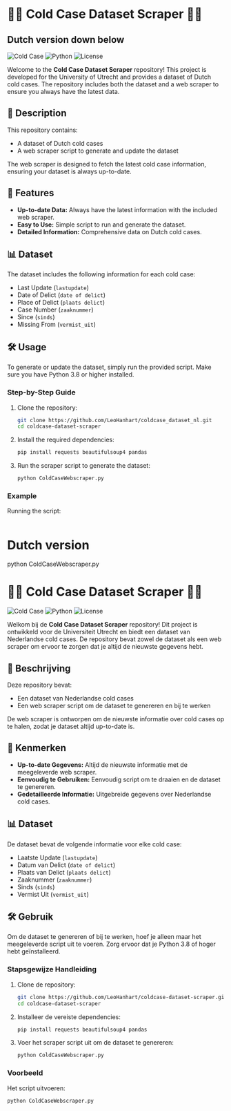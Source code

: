 # 🕵️‍♂️ Cold Case Dataset Scraper 🕵️‍♀️

## Dutch version down below

![Cold Case](https://img.shields.io/badge/Cold%20Case-Dataset-blue)
![Python](https://img.shields.io/badge/Python-3.8%2B-brightgreen)
![License](https://img.shields.io/badge/License-MIT-yellow)

Welcome to the **Cold Case Dataset Scraper** repository! This project is developed for the University of Utrecht and provides a dataset of Dutch cold cases. The repository includes both the dataset and a web scraper to ensure you always have the latest data.

## 📄 Description

This repository contains:
- A dataset of Dutch cold cases
- A web scraper script to generate and update the dataset

The web scraper is designed to fetch the latest cold case information, ensuring your dataset is always up-to-date.

## 🚀 Features

- **Up-to-date Data:** Always have the latest information with the included web scraper.
- **Easy to Use:** Simple script to run and generate the dataset.
- **Detailed Information:** Comprehensive data on Dutch cold cases.

## 📊 Dataset

The dataset includes the following information for each cold case:
- Last Update (`lastupdate`)
- Date of Delict (`date of delict`)
- Place of Delict (`plaats delict`)
- Case Number (`zaaknummer`)
- Since (`sinds`)
- Missing From (`vermist_uit`)

## 🛠️ Usage

To generate or update the dataset, simply run the provided script. Make sure you have Python 3.8 or higher installed.

### Step-by-Step Guide

1. Clone the repository:
    ```bash
    git clone https://github.com/LeoHanhart/coldcase_dataset_nl.git
    cd coldcase-dataset-scraper
    ```

2. Install the required dependencies:
    ```bash
    pip install requests beautifulsoup4 pandas
    ```

3. Run the scraper script to generate the dataset:
    ```bash
    python ColdCaseWebscraper.py
    ```

### Example

Running the script:
```bash
```

# Dutch version
python ColdCaseWebscraper.py


# 🕵️‍♂️ Cold Case Dataset Scraper 🕵️‍♀️

![Cold Case](https://img.shields.io/badge/Cold%20Case-Dataset-blue)
![Python](https://img.shields.io/badge/Python-3.8%2B-brightgreen)
![License](https://img.shields.io/badge/License-MIT-yellow)

Welkom bij de **Cold Case Dataset Scraper** repository! Dit project is ontwikkeld voor de Universiteit Utrecht en biedt een dataset van Nederlandse cold cases. De repository bevat zowel de dataset als een web scraper om ervoor te zorgen dat je altijd de nieuwste gegevens hebt.

## 📄 Beschrijving

Deze repository bevat:
- Een dataset van Nederlandse cold cases
- Een web scraper script om de dataset te genereren en bij te werken

De web scraper is ontworpen om de nieuwste informatie over cold cases op te halen, zodat je dataset altijd up-to-date is.

## 🚀 Kenmerken

- **Up-to-date Gegevens:** Altijd de nieuwste informatie met de meegeleverde web scraper.
- **Eenvoudig te Gebruiken:** Eenvoudig script om te draaien en de dataset te genereren.
- **Gedetailleerde Informatie:** Uitgebreide gegevens over Nederlandse cold cases.

## 📊 Dataset

De dataset bevat de volgende informatie voor elke cold case:
- Laatste Update (`lastupdate`)
- Datum van Delict (`date of delict`)
- Plaats van Delict (`plaats delict`)
- Zaaknummer (`zaaknummer`)
- Sinds (`sinds`)
- Vermist Uit (`vermist_uit`)

## 🛠️ Gebruik

Om de dataset te genereren of bij te werken, hoef je alleen maar het meegeleverde script uit te voeren. Zorg ervoor dat je Python 3.8 of hoger hebt geïnstalleerd.

### Stapsgewijze Handleiding

1. Clone de repository:
    ```bash
    git clone https://github.com/LeoHanhart/coldcase-dataset-scraper.git
    cd coldcase-dataset-scraper
    ```

2. Installeer de vereiste dependencies:
    ```bash
    pip install requests beautifulsoup4 pandas
    ```

3. Voer het scraper script uit om de dataset te genereren:
    ```bash
    python ColdCaseWebscraper.py
    ```

### Voorbeeld

Het script uitvoeren:
```bash
python ColdCaseWebscraper.py
